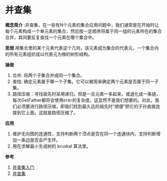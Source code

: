 # 并查集
**概念简介** :并查集，在一些有N个元素的集合应用问题中，我们通常是在开始时让每个元素构成一个单元素的集合，然后按一定顺序将属于同一组的元素所在的集合合并，其间要反复查找一个元素在哪个集合中。

**思想** 用集合里的某个元素代表这个几何，该元素成为集合的代表元，一个集合内的所有元素组织成以代表元为根的树形结构。

**操做** 
1. 合并: 将两个子集合并成同一个集合。
2. 查找: 确定元素属于哪一个子集。它可以被用来确定两个元素是否属于同一子集。
3. 路径压缩：寻找祖先时采用递归，但是一旦元素一多起来，或退化成一条链，每次GetFather都将会使用`O(N)`的复杂度，这显然不是我们想要的。对此，我们必须要进行路径压缩，即我们找到最久远的祖先时“顺便”把它的子孙直接连接到它上面。这就是路径压缩了。

**应用** 
1. 维护无向图的连通性，支持判断两个顶点是否在同一个连通块内，支持判断增加一条边是否会产生环。
2. 用在求解最小生成树的 kruskal 算法里。

**参考**
1. [并查集入门](https://zhuanlan.zhihu.com/p/33619824)
2. [并查集](https://zh.wikipedia.org/wiki/%E5%B9%B6%E6%9F%A5%E9%9B%86)
